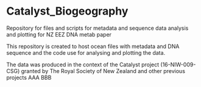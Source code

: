 # Catalyst_Biogeography
Repository for files and scripts for metadata and sequence data analysis and plotting for NZ EEZ DNA metab paper

This repository is created to host ocean files with metadata and DNA sequence and the code use for analysing and plotting the data. 

The data was produced in the context of the Catalyst project (16-NIW-009-CSG) granted by The Royal Society of New Zealand and other previous projects
AAA
BBB

